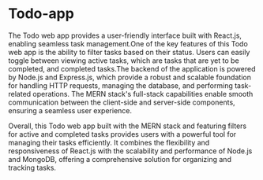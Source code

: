 # Todo-app
The Todo web app provides a user-friendly interface built with React.js, enabling seamless task management.One of the key features of this Todo web app is the ability to filter tasks based on their status. Users can easily toggle between viewing active tasks, which are tasks that are yet to be completed, and completed tasks.The backend of the application is powered by Node.js and Express.js, which provide a robust and scalable foundation for handling HTTP requests, managing the database, and performing task-related operations. The MERN stack's full-stack capabilities enable smooth communication between the client-side and server-side components, ensuring a seamless user experience.

Overall, this Todo web app built with the MERN stack and featuring filters for active and completed tasks provides users with a powerful tool for managing their tasks efficiently. It combines the flexibility and responsiveness of React.js with the scalability and performance of Node.js and MongoDB, offering a comprehensive solution for organizing and tracking tasks.
